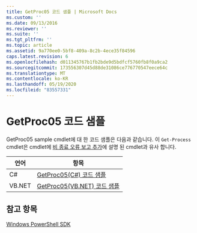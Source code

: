 ```yaml
---
title: GetProc05 코드 샘플 | Microsoft Docs
ms.custom: ''
ms.date: 09/13/2016
ms.reviewer: ''
ms.suite: ''
ms.tgt_pltfrm: ''
ms.topic: article
ms.assetid: 9a770ee0-5bf8-409a-8c2b-4ece35f84596
caps.latest.revision: 6
ms.openlocfilehash: d011345767b1fb2bde9d5bdfcf5760fb8f0a9ca2
ms.sourcegitcommit: 173556307d45d88de31086ce776770547eece64c
ms.translationtype: MT
ms.contentlocale: ko-KR
ms.lasthandoff: 05/19/2020
ms.locfileid: "83557331"
---
```

# <a name="getproc05-code-samples"></a>GetProc05 코드 샘플

GetProc05 sample cmdlet에 대 한 코드 샘플은 다음과 같습니다. 이 `Get-Process` cmdlet은 cmdlet에 [비 종료 오류 보고 추가](../cmdlet/adding-non-terminating-error-reporting-to-your-cmdlet.md)에 설명 된 cmdlet과 유사 합니다.

|언어|항목|
|--------------|-----------|
|C#|[GetProc05(C#) 코드 샘플](./getproc05-csharp-sample-code.md)|
|VB.NET|[GetProc05(VB.NET) 코드 샘플](./getproc05-vb-net-sample-code.md)|

## <a name="see-also"></a>참고 항목

[Windows PowerShell SDK](../windows-powershell-reference.md)
